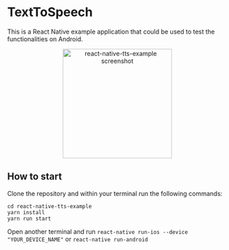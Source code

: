 # TextToSpeech
This is a React Native example application that could be used to test the functionalities on Android. 
<p align="center">
    <img alt="react-native-tts-example screenshot" src="https://user-images.githubusercontent.com/2692166/41291137-27d0f402-6e4f-11e8-8c1f-c7f862604f12.png" width=250>
</p>

## How to start
Clone the repository and within your terminal run the following commands:
```
cd react-native-tts-example
yarn install
yarn run start
```

Open another terminal and run `react-native run-ios --device "YOUR_DEVICE_NAME"` or `react-native run-android`
